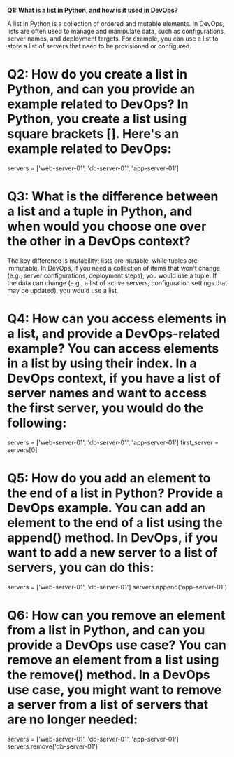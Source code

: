 
**Q1: What is a list in Python, and how is it used in DevOps?** 

A list in Python is a collection of ordered and mutable elements. In DevOps, lists are often used to manage and manipulate data, such as configurations, server names, and deployment targets. For example, you can use a list to store a list of servers that need to be provisioned or configured.

# Q2: How do you create a list in Python, and can you provide an example related to DevOps? In Python, you create a list using square brackets []. Here's an example related to DevOps:

servers = ['web-server-01', 'db-server-01', 'app-server-01']

# Q3: What is the difference between a list and a tuple in Python, and when would you choose one over the other in a DevOps context?

The key difference is mutability; lists are mutable, while tuples are immutable. In DevOps, if you need a collection of items that won't change (e.g., server configurations, deployment steps), you would use a tuple. If the data can change (e.g., a list of active servers, configuration settings that may be updated), you would use a list.

# Q4: How can you access elements in a list, and provide a DevOps-related example? You can access elements in a list by using their index. In a DevOps context, if you have a list of server names and want to access the first server, you would do the following:

servers = ['web-server-01', 'db-server-01', 'app-server-01']
first_server = servers[0]

# Q5: How do you add an element to the end of a list in Python? Provide a DevOps example. You can add an element to the end of a list using the append() method. In DevOps, if you want to add a new server to a list of servers, you can do this:

servers = ['web-server-01', 'db-server-01']
servers.append('app-server-01')

# Q6: How can you remove an element from a list in Python, and can you provide a DevOps use case? You can remove an element from a list using the remove() method. In a DevOps use case, you might want to remove a server from a list of servers that are no longer needed:

servers = ['web-server-01', 'db-server-01', 'app-server-01']
servers.remove('db-server-01')
